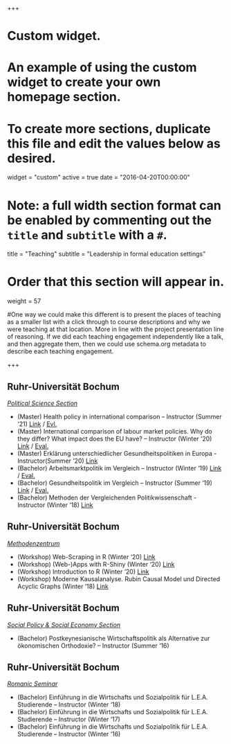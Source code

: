 +++
# Custom widget.
# An example of using the custom widget to create your own homepage section.
# To create more sections, duplicate this file and edit the values below as desired.
widget = "custom"
active = true
date = "2016-04-20T00:00:00"

# Note: a full width section format can be enabled by commenting out the `title` and `subtitle` with a `#`.
title = "Teaching"
subtitle = "Leadership in formal education settings"


# Order that this section will appear in.
weight = 57

#One way we could make this different is to present the places of teaching as a smaller list with a click through to course descriptions and why we were teaching at that location. More in line with the project presentation line of reasoning. If we did each teaching engagement independently like a talk, and then aggregate them, then we could use schema.org metadata to describe each teaching engagement.

+++
<h2>Ruhr-Universität Bochum</h2>

_[Political Science Section](https://www.sowi.rub.de/sektionen/powi/index.html.en)_

+ (Master) Health policy in international comparison – Instructor (Summer ‘21) [Link](https://vvz.ruhr-uni-bochum.de/campus/all/event.asp?gguid=0x307D284140BC4CBA929D7F31E40A59AE&from=vvz&mode=own&tabID=2&tguid=0x9A7B3E5DBFE949E6A3541F86071B243D&objgguid=0xAB8DAC4E65560A4C94A4A7984E02096E&lang=de) / [Evl.](https://github.com/SimonRess/academic-website/blob/master/assets/media/evaluations/21SS%20-%20S%20Health%20policy%20in%20international%20comparison%20(G%26G%2C%20Teil%20I%3B%20PFA%2C%20Teil%20II%3B%20EDG%2C%20Teil%20II)_Auswertung.pdf)
+ (Master) International comparison of labour market policies. Why do they differ? What impact does the EU have? – Instructor (Winter ‘20) [Link](https://vvz.ruhr-uni-bochum.de/campus/all/event.asp?gguid=0x58737C797CE8457EA547D1EA8C4973CF&from=vvz&mode=own&tabID=2&tguid=0x80B5E42E2E744540BF79A272358D1095&objgguid=0xAB8DAC4E65560A4C94A4A7984E02096E&lang=de) / [Eval.](https://github.com/SimonRess/academic-website/blob/master/assets/media/evaluations/20WS%20-%20International%20comparison%20of%20labour%20market%20policies.%20Why%20do%20they%20differ_%20What%20impact%20does%20the%20EU%20have_%20(EDG%2C%20Teil%20I%3B%20FW%2C%20Teil%20II%3B%20PFA%2C%20Teil%20II)_Auswertung.pdf)
+ (Master) Erklärung unterschiedlicher Gesundheitspolitiken in Europa - Instructor(Summer ‘20) [Link](https://vvz.ruhr-uni-bochum.de/campus/all/event.asp?objgguid=0xAB8DAC4E65560A4C94A4A7984E02096E&from=vvz&gguid=0x4E7E18F5C0BA428A944EFA91F595738B&mode=own&tguid=0x8CCD7D5E5FF243B0AE322230DFD659D2&lang=de)
+ (Bachelor) Arbeitsmarktpolitik im Vergleich – Instructor (Winter ‘19) [Link](https://vvz.ruhr-uni-bochum.de/campus/all/event.asp?gguid=0x226552BA9BE14586AD366FA526475D17&from=vvz&mode=own&tabID=1&tguid=0xF13C2A4A39064F2295BE2AE837945F8E&objgguid=0xAB8DAC4E65560A4C94A4A7984E02096E&lang=de) / [Eval.](https://github.com/SimonRess/academic-website/blob/master/assets/media/evaluations/WS19%20S%20Arbeitsmarktpolitik%20im%20Vergleich%20(VePoWi%2C%20Teil%20II)_Auswertung.pdf)
+ (Bachelor) Gesundheitspolitik im Vergleich – Instructor (Summer ‘19) [Link](https://vvz.ruhr-uni-bochum.de/campus/all/event.asp?objgguid=0xAB8DAC4E65560A4C94A4A7984E02096E&from=vvz&gguid=0x427C5F18ADD246A580198639DD0A44A8&mode=own&tguid=0x087BAEBB97CE4AFFAC06DEF51A4FDB0C&lang=de) / [Eval.](https://github.com/SimonRess/academic-website/blob/master/assets/media/evaluations/19SS%20-%20S%20Gesundheitspolitik%20im%20Vergleich%20(VePoWi%2C%20Teil%20II)_Auswertung_Evaluation.pdf)
+ (Bachelor) Methoden der Vergleichenden Politikwissenschaft - Instructor (Winter ‘18) [Link](https://vvz.ruhr-uni-bochum.de/campus/all/event.asp?objgguid=0xAB8DAC4E65560A4C94A4A7984E02096E&from=vvz&gguid=0x6F0486B7EC764A3EA71ACA08BCDAAD22&mode=own&tguid=0x63AFB79AE0C44D2B962D450F2AE41038&lang=de)


<h2>Ruhr-Universität Bochum</h2>

_[Methodenzentrum](https://methodenzentrum.ruhr-uni-bochum.de/)_

+ (Workshop) Web-Scraping in R (Winter ‘20) [Link](https://methodenzentrum.ruhr-uni-bochum.de/veranstaltungen/archiv/web-scraping-in-r/)
+ (Workshop) (Web-)Apps with R-Shiny (Winter ‘20) [Link](https://github.com/SimonRess/W-Web-Apps-with-R-Shiny)
+ (Workshop) Introduction to R (Winter ‘20) [Link](https://github.com/SimonRess/W-Introduction-to-R)
+ (Workshop) Moderne Kausalanalyse. Rubin Causal Model und Directed Acyclic Graphs (Winter ‘18) [Link](https://vvz.ruhr-uni-bochum.de/campus/all/event.asp?gguid=0x3C822B33BDC74E41BFCFC3C42254CC2F&from=vvz&mode=own&tabID=2&tguid=0x63AFB79AE0C44D2B962D450F2AE41038&objgguid=0xAB8DAC4E65560A4C94A4A7984E02096E&lang=de)


<h2>Ruhr-Universität Bochum</h2>

_[Social Policy & Social Economy Section](https://www.sowi.rub.de/sektionen/sopooek/index.html.en)_

+ (Bachelor) Postkeynesianische Wirtschaftspolitik als Alternative zur ökonomischen Orthodoxie? – Instructor (Summer ‘16)


<h2>Ruhr-Universität Bochum</h2>

_[Romanic Seminar](https://www.ruhr-uni-bochum.de/romsem/)_

+ (Bachelor) Einführung in die Wirtschafts und Sozialpolitik für L.E.A. Studierende  – Instructor  (Winter ‘18)
+ (Bachelor) Einführung in die Wirtschafts und Sozialpolitik für L.E.A. Studierende  – Instructor  (Winter ‘17)
+ (Bachelor) Einführung in die Wirtschafts und Sozialpolitik für L.E.A. Studierende  – Instructor  (Winter ‘16)



